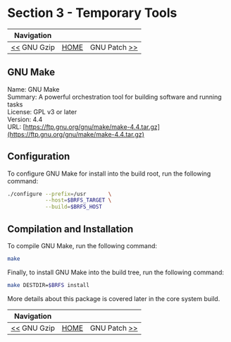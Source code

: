# Section 3 - Temporary Tools

| Navigation |||
| --- | --- | ---: |
| [<<](./GNUGzip.md) GNU Gzip | [HOME](../README.md) | GNU Patch [>>](./GNUPatch.md) |

## GNU Make

Name: GNU Make<br />
Summary: A powerful orchestration tool for building software and running tasks<br />
License: GPL v3 or later<br />
Version: 4.4<br />
URL: [https://ftp.gnu.org/gnu/make/make-4.4.tar.gz](https://ftp.gnu.org/gnu/make/make-4.4.tar.gz)<br />

## Configuration

To configure GNU Make for install into the build root, run the following command:

```bash
./configure --prefix=/usr       \
            --host=$BRFS_TARGET \
            --build=$BRFS_HOST
```

## Compilation and Installation

To compile GNU Make, run the following command:

```bash
make
```

Finally, to install GNU Make into the build tree, run the following command:

```bash
make DESTDIR=$BRFS install
```

More details about this package is covered later in the core system build.

| Navigation |||
| --- | --- | ---: |
| [<<](./GNUGzip.md) GNU Gzip | [HOME](../README.md) | GNU Patch [>>](./GNUPatch.md) |
